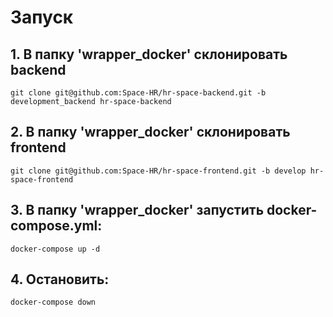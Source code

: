# Запуск

## 1. В папку 'wrapper_docker' склонировать backend

```
git clone git@github.com:Space-HR/hr-space-backend.git -b development_backend hr-space-backend 
```

## 2. В папку 'wrapper_docker' склонировать frontend

```
git clone git@github.com:Space-HR/hr-space-frontend.git -b develop hr-space-frontend
```

## 3. В папку 'wrapper_docker' запустить docker-compose.yml:

```
docker-compose up -d
```

## 4. Остановить:

```
docker-compose down
```
